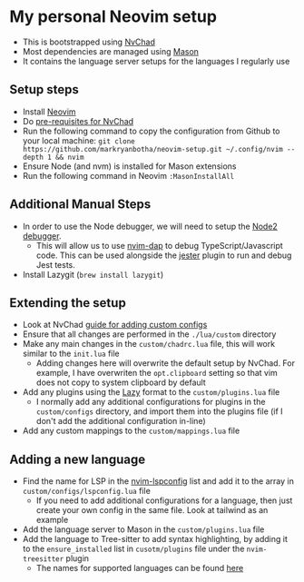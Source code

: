 # My personal Neovim setup

- This is bootstrapped using [NvChad](https://nvchad.com/)
- Most dependencies are managed using [Mason](https://github.com/williamboman/mason.nvim)
- It contains the language server setups for the languages I regularly use

## Setup steps

- Install [Neovim](https://github.com/neovim/neovim/wiki/Installing-Neovim)
- Do [pre-requisites for NvChad](https://nvchad.com/docs/quickstart/install)
- Run the following command to copy the configuration from Github to your local machine: `git clone https://github.com/markryanbotha/neovim-setup.git ~/.config/nvim --depth 1 && nvim`
- Ensure Node (and nvm) is installed for Mason extensions
- Run the following command in Neovim `:MasonInstallAll`

## Additional Manual Steps

- In order to use the Node debugger, we will need to setup the [Node2 debugger](https://github.com/mfussenegger/nvim-dap/wiki/Debug-Adapter-installation#node-debug2).
  - This will allow us to use [nvim-dap](https://github.com/mfussenegger/nvim-dap) to debug TypeScript/Javascript code. This can be used alongside the [jester](https://github.com/David-Kunz/jester) plugin to run and debug Jest tests.
- Install Lazygit (`brew install lazygit`)

## Extending the setup

- Look at NvChad [guide for adding custom configs](https://nvchad.com/docs/config/walkthrough)
- Ensure that all changes are performed in the `./lua/custom` directory
- Make any main changes in the `custom/chadrc.lua` file, this will work similar to the `init.lua` file
  - Adding changes here will overwrite the default setup by NvChad. For example, I have overwriten the `opt.clipboard` setting so that vim does not copy to system clipboard by default
- Add any plugins using the [Lazy](https://github.com/folke/lazy.nvim) format to the `custom/plugins.lua` file
  - I normally add any additional configurations for plugins in the `custom/configs` directory, and import them into the plugins file (if I don't add the additional configuration in-line)
- Add any custom mappings to the `custom/mappings.lua` file

## Adding a new language

- Find the name for LSP in the [nvim-lspconfig](https://github.com/neovim/nvim-lspconfig/blob/master/doc/server_configurations.md) list and add it to the array in `custom/configs/lspconfig.lua` file
  - If you need to add additional configurations for a language, then just create your own config in the same file. Look at tailwind as an example
- Add the language server to Mason in the `custom/plugins.lua` file
- Add the language to Tree-sitter to add syntax highlighting, by adding it to the `ensure_installed` list in `cusotm/plugins` file under the `nvim-treesitter` plugin
  - The names for supported languages can be found [here](https://github.com/nvim-treesitter/nvim-treesitter#supported-languages)
